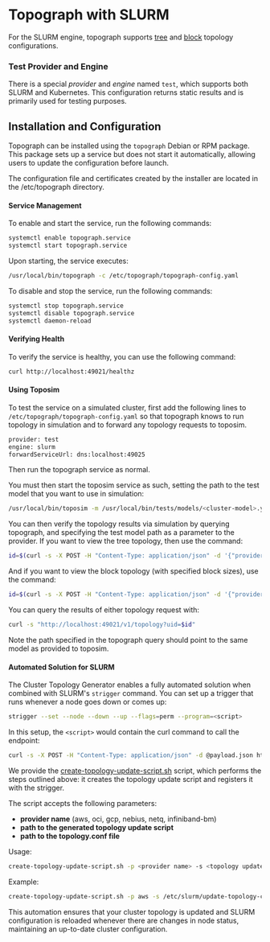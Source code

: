# Topograph with SLURM

For the SLURM engine, topograph supports [tree](https://slurm.schedmd.com/topology.conf.html#SECTION_topology/tree) and [block](https://slurm.schedmd.com/topology.conf.html#SECTION_topology/block) topology configurations.

### Test Provider and Engine
There is a special *provider* and *engine* named `test`, which supports both SLURM and Kubernetes. This configuration returns static results and is primarily used for testing purposes.

## Installation and Configuration
Topograph can be installed using the `topograph` Debian or RPM package. This package sets up a service but does not start it automatically, allowing users to update the configuration before launch.

The configuration file and certificates created by the installer are located in the /etc/topograph directory.

#### Service Management
To enable and start the service, run the following commands:
```bash
systemctl enable topograph.service
systemctl start topograph.service
```

Upon starting, the service executes:
```bash
/usr/local/bin/topograph -c /etc/topograph/topograph-config.yaml
```

To disable and stop the service, run the following commands:
```bash
systemctl stop topograph.service
systemctl disable topograph.service
systemctl daemon-reload
```

#### Verifying Health
To verify the service is healthy, you can use the following command:

```bash
curl http://localhost:49021/healthz
```

#### Using Toposim
To test the service on a simulated cluster, first add the following lines to `/etc/topograph/topograph-config.yaml` so that topograph knows to run topology in simulation and to forward any topology requests to toposim.
```bash
provider: test
engine: slurm
forwardServiceUrl: dns:localhost:49025
```
Then run the topograph service as normal.

You must then start the toposim service as such, setting the path to the test model that you want to use in simulation:
```bash
/usr/local/bin/toposim -m /usr/local/bin/tests/models/<cluster-model>.yaml
```

You can then verify the topology results via simulation by querying topograph, and specifying the test model path as a parameter to the provider.
If you want to view the tree topology, then use the command:
```bash
id=$(curl -s -X POST -H "Content-Type: application/json" -d '{"provider":{"params":{"model_path":"/usr/local/bin/tests/models/<cluster-model>.yaml"}}}' http://localhost:49021/v1/generate)
```

And if you want to view the block topology (with specified block sizes), use the command:
```bash
id=$(curl -s -X POST -H "Content-Type: application/json" -d '{"provider":{"params":{"model_path":"/usr/local/bin/tests/models/<cluster-model>.yaml"}},"engine":{"params":{"plugin":"topology/block", "block_sizes": "4,8"}}}' http://localhost:49021/v1/generate)
```

You can query the results of either topology request with:
```bash
curl -s "http://localhost:49021/v1/topology?uid=$id"
```
Note the path specified in the topograph query should point to the same model as provided to toposim. 

#### Automated Solution for SLURM

The Cluster Topology Generator enables a fully automated solution when combined with SLURM's `strigger` command. You can set up a trigger that runs whenever a node goes down or comes up:

```bash
strigger --set --node --down --up --flags=perm --program=<script>
```

In this setup, the `<script>` would contain the curl command to call the endpoint:

```bash
curl -s -X POST -H "Content-Type: application/json" -d @payload.json http://localhost:49021/v1/generate
```

We provide the [create-topology-update-script.sh](../scripts/create-topology-update-script.sh) script, which performs the steps outlined above: it creates the topology update script and registers it with the strigger.

The script accepts the following parameters:
- **provider name** (aws, oci, gcp, nebius, netq, infiniband-bm)
- **path to the generated topology update script**
- **path to the topology.conf file**

Usage:
```bash
create-topology-update-script.sh -p <provider name> -s <topology update script> -c <path to topology.conf>
```

Example:
```bash
create-topology-update-script.sh -p aws -s /etc/slurm/update-topology-config.sh -c /etc/slurm/topology.conf
```

This automation ensures that your cluster topology is updated and SLURM configuration is reloaded whenever there are changes in node status, maintaining an up-to-date cluster configuration.

